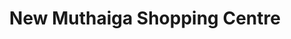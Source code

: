 ---
title: "New Muthaiga Shopping Centre"
url: /nairobi/new-muthaiga-shopping-centre/
shop: mall
---
